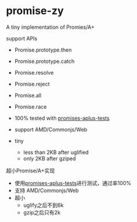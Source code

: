 # promise-zy

A tiny implementation of Promies/A+

support APIs
* Promise.prototype.then
* Promise.prototype.catch
* Promise.resolve
* Promise.reject
* Promise.all
* Promise.race

* 100% tested with [promises-aplus-tests](https://github.com/promises-aplus/)
* support AMD/Commonjs/Web
* tiny
    * less than 2KB after uglified
    * only 2KB after gziped

超小Promise/A+实现

* 使用[promises-aplus-tests](https://github.com/promises-aplus/)进行测试，通过率100%
* 支持 AMD/Commonjs/Web
* 超小
    * uglify之后不到6k
    * gzip之后只有2k

